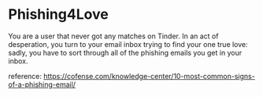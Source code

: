 # Phishing4Love

You are a user that never got any matches on Tinder. In an act of desperation, you turn to your email inbox trying to find your one true love: sadly, you have to sort through all of the phishing emails you get in your inbox.


reference: https://cofense.com/knowledge-center/10-most-common-signs-of-a-phishing-email/
